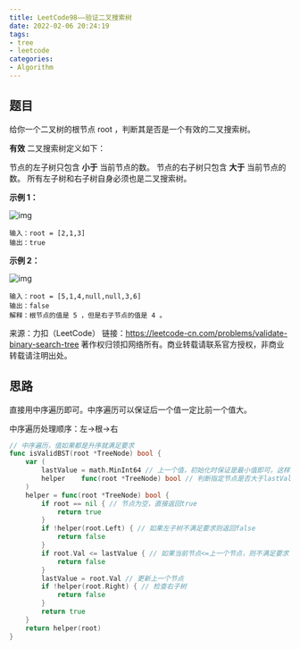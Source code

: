 ```yaml
---
title: LeetCode98——验证二叉搜索树
date: 2022-02-06 20:24:19
tags:
- tree
- leetcode
categories:
- Algorithm
---
```


## 题目

给你一个二叉树的根节点 root ，判断其是否是一个有效的二叉搜索树。

**有效** 二叉搜索树定义如下：

节点的左子树只包含 **小于** 当前节点的数。
节点的右子树只包含 **大于** 当前节点的数。
所有左子树和右子树自身必须也是二叉搜索树。

**示例 1：**

![img](https://assets.leetcode.com/uploads/2020/12/01/tree1.jpg)

```
输入：root = [2,1,3]
输出：true
```

**示例 2：**

![img](https://assets.leetcode.com/uploads/2020/12/01/tree2.jpg)

```
输入：root = [5,1,4,null,null,3,6]
输出：false
解释：根节点的值是 5 ，但是右子节点的值是 4 。
```



来源：力扣（LeetCode）
链接：https://leetcode-cn.com/problems/validate-binary-search-tree
著作权归领扣网络所有。商业转载请联系官方授权，非商业转载请注明出处。

## 思路

直接用中序遍历即可。中序遍历可以保证后一个值一定比前一个值大。

中序遍历处理顺序：左->根->右

```go
// 中序遍历，值如果都是升序就满足要求
func isValidBST(root *TreeNode) bool {
  	var (
		lastValue = math.MinInt64 // 上一个值，初始化时保证是最小值即可，这样只要树节点有值就能大于该值
		helper    func(root *TreeNode) bool // 判断指定节点是否大于lastValue
	)
	helper = func(root *TreeNode) bool {
		if root == nil { // 节点为空，直接返回true
			return true
		}
		if !helper(root.Left) { // 如果左子树不满足要求则返回false
			return false
		}
		if root.Val <= lastValue { // 如果当前节点<=上一个节点，则不满足要求（中序遍历本节点一定大于上一个节点）
			return false
		}
		lastValue = root.Val // 更新上一个节点
		if !helper(root.Right) { // 检查右子树
			return false
		}
		return true
	}
	return helper(root)
}
```

